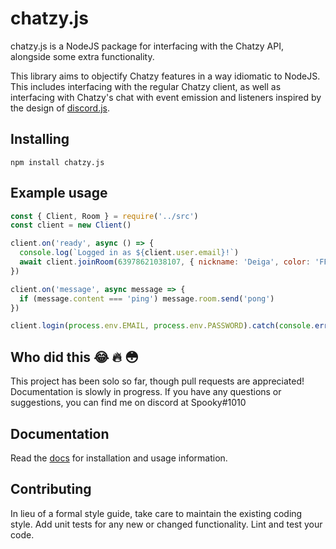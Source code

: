 # chatzy.js
chatzy.js is a NodeJS package for interfacing with the Chatzy API, alongside some extra functionality.

This library aims to objectify Chatzy features in a way idiomatic to NodeJS. This includes interfacing with the regular Chatzy client, as well as interfacing with Chatzy's chat with event emission and listeners inspired by the design of [discord.js](https://github.com/discordjs/discord.js).

## Installing
```
npm install chatzy.js
```

## Example usage
```js
const { Client, Room } = require('../src')
const client = new Client()

client.on('ready', async () => {
  console.log(`Logged in as ${client.user.email}!`)
  await client.joinRoom(63978621038107, { nickname: 'Deiga', color: 'FF3333' })
})

client.on('message', async message => {
  if (message.content === 'ping') message.room.send('pong')
})

client.login(process.env.EMAIL, process.env.PASSWORD).catch(console.error)
```

## Who did this 😂 🔥 😳
This project has been solo so far, though pull requests are appreciated! Documentation is slowly in progress. If you have any questions or suggestions, you can find me on discord at Spooky#1010

## Documentation
Read the [docs](../docs/analysis.md) for installation and usage information.


## Contributing
In lieu of a formal style guide, take care to maintain the existing coding style. Add unit tests for any new or changed functionality. Lint and test your code.
